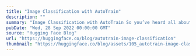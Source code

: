 ```yaml
---
title: "Image Classification with AutoTrain"
description: ""
summary: "Image Classification with AutoTrain So you’ve heard all about the cool things that are happening in ..."
pubDate: "Wed, 28 Sep 2022 00:00:00 GMT"
source: "Hugging Face Blog"
url: "https://huggingface.co/blog/autotrain-image-classification"
thumbnail: "https://huggingface.co/blog/assets/105_autotrain-image-classification/thumbnail.png"
---
```


